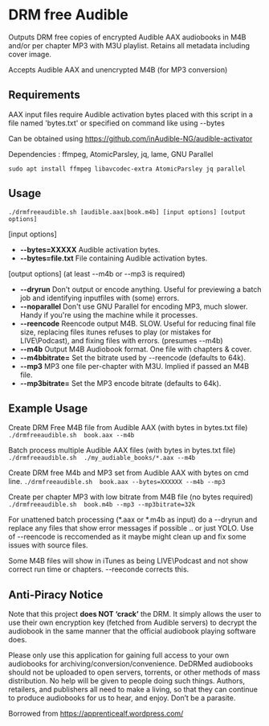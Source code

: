 # DRM free Audible

Outputs DRM free copies of encrypted Audible AAX audiobooks in M4B and/or per chapter MP3 with M3U playlist. Retains all metadata including cover image.

Accepts Audible AAX and unencrypted M4B (for MP3 conversion)

## Requirements
AAX input files require Audible activation bytes placed with this script in a file named 'bytes.txt' or specified on command like using --bytes

Can be obtained using https://github.com/inAudible-NG/audible-activator
 
Dependencies : ffmpeg, AtomicParsley, jq, lame, GNU Parallel
 
 `sudo apt install ffmpeg libavcodec-extra AtomicParsley jq parallel`


 ## Usage
 `./drmfreeaudible.sh [audible.aax|book.m4b] [input options] [output options]`

  [input options] 

*   **--bytes=XXXXX**           Audible activation bytes. 
*   **--bytes=file.txt**        File containing Audible activation bytes.

 [output options] (at least --m4b or --mp3 is required)
*   **--dryrun**                Don't output or encode anything. Useful for previewing a batch job and identifying inputfiles with (some) errors.
*   **--noparallel**            Don't use GNU Parallel for encoding MP3, much slower. Handy if you're using the machine while it processes.
*   **--reencode**              Reencode output M4B. SLOW. Useful for reducing final file size, replacing files itunes refuses to play (or mistakes for LIVE\Podcast), and fixing files with errors. (presumes --m4b)
*   **--m4b**                   Output M4B Audiobook format. One file with chapters & cover.
*   **--m4bbitrate=**           Set the bitrate used by --reencode (defaults to 64k).
*   **--mp3**                   MP3 one file per-chapter with M3U. Implied if passed an M4B file.
*   **--mp3bitrate=**           Set the MP3 encode bitrate (defaults to 64k).


 ## Example Usage
Create DRM Free M4B file from Audible AAX (with bytes in bytes.txt file)
`./drmfreeaudible.sh  book.aax --m4b`

Batch process multiple Audible AAX files (with bytes in bytes.txt file)
`./drmfreeaudible.sh  ./my_audiable_books/*.aax --m4b`

Create DRM free M4b and MP3 set from Audible AAX with bytes on cmd line.
`./drmfreeaudible.sh  book.aax --bytes=XXXXXX --m4b --mp3`

Create per chapter MP3 with low bitrate from M4B file (no bytes required)
`./drmfreeaudible.sh  book.m4b --mp3 --mp3bitrate=32k`

For unattened batch processing (*.aax or *.m4b as input) do a --dryrun and replace any files that show error messages if possible .. or just YOLO. Use of --reencode is reccomended as it maybe might clean up and fix some issues with source files.

Some M4B files will show in iTunes as being LIVE\Podcast and not show correct run time or chapters. --reeconde corrects this.


 ## Anti-Piracy Notice
Note that this project **does NOT ‘crack’** the DRM. It simply allows the user to use their own encryption key (fetched from Audible servers) to decrypt the audiobook in the same manner that the official audiobook playing software does.

Please only use this application for gaining full access to your own audiobooks for archiving/conversion/convenience. DeDRMed audiobooks should not be uploaded to open servers, torrents, or other methods of mass distribution. No help will be given to people doing such things. Authors, retailers, and publishers all need to make a living, so that they can continue to produce audiobooks for us to hear, and enjoy. Don’t be a parasite.

Borrowed from https://apprenticealf.wordpress.com/
